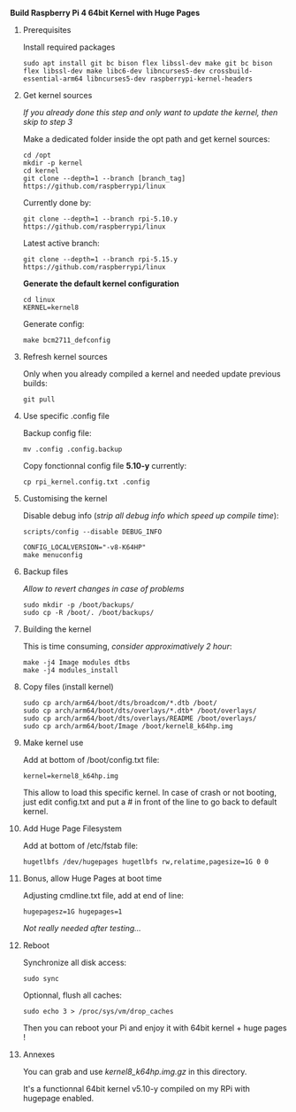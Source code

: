 **Build Raspberry Pi 4 64bit Kernel with Huge Pages**

1. Prerequisites

    Install required packages
    ```
    sudo apt install git bc bison flex libssl-dev make git bc bison flex libssl-dev make libc6-dev libncurses5-dev crossbuild-essential-arm64 libncurses5-dev raspberrypi-kernel-headers
    ```

2. Get kernel sources

    *If you already done this step and only want to update the kernel, then skip to step 3*

    Make a dedicated folder inside the opt path and get kernel sources:
    ```
    cd /opt
    mkdir -p kernel
    cd kernel
    git clone --depth=1 --branch [branch_tag] https://github.com/raspberrypi/linux
    ```
    
    Currently done by:
    ```
    git clone --depth=1 --branch rpi-5.10.y https://github.com/raspberrypi/linux
    ```

    Latest active branch:
    ```
    git clone --depth=1 --branch rpi-5.15.y https://github.com/raspberrypi/linux
    ```

    **Generate the default kernel configuration**

    ```
    cd linux
    KERNEL=kernel8
    ```
    
    Generate config:
    ```
    make bcm2711_defconfig
    ```

3. Refresh kernel sources

    Only when you already compiled a kernel and needed update previous builds:
    ```
    git pull
    ```

4. Use specific .config file

    Backup config file:
    ```
    mv .config .config.backup
    ```

    Copy fonctionnal config file **5.10-y** currently:
    ```
    cp rpi_kernel.config.txt .config
    ```

5. Customising the kernel

    Disable debug info (*strip all debug info which speed up compile time*):
    ```
    scripts/config --disable DEBUG_INFO
    ```

    ```
    CONFIG_LOCALVERSION="-v8-K64HP"
    make menuconfig
    ```

6. Backup files

    *Allow to revert changes in case of problems*
    ```
    sudo mkdir -p /boot/backups/
    sudo cp -R /boot/. /boot/backups/
    ```

7. Building the kernel

    This is time consuming, *consider approximatively 2 hour*:
    ```
    make -j4 Image modules dtbs
    make -j4 modules_install
    ```

8. Copy files (install kernel)

    ```
    sudo cp arch/arm64/boot/dts/broadcom/*.dtb /boot/
    sudo cp arch/arm64/boot/dts/overlays/*.dtb* /boot/overlays/
    sudo cp arch/arm64/boot/dts/overlays/README /boot/overlays/
    sudo cp arch/arm64/boot/Image /boot/kernel8_k64hp.img
    ```

9. Make kernel use

    Add at bottom of /boot/config.txt file:
    ```
    kernel=kernel8_k64hp.img
    ```
    This allow to load this specific kernel.
    In case of crash or not booting, just edit config.txt and put a # in front of the line to go back to default kernel.

10. Add Huge Page Filesystem

    Add at bottom of /etc/fstab file:
    ```
    hugetlbfs /dev/hugepages hugetlbfs rw,relatime,pagesize=1G 0 0
    ```

11. Bonus, allow Huge Pages at boot time

    Adjusting cmdline.txt file, add at end of line:
    ```
    hugepagesz=1G hugepages=1
    ```
    
    *Not really needed after testing...*

12. Reboot

    Synchronize all disk access:
    ```
    sudo sync
    ```
    
    Optionnal, flush all caches:
    ```
    sudo echo 3 > /proc/sys/vm/drop_caches
    ```
    
    Then you can reboot your Pi and enjoy it with 64bit kernel + huge pages !

13. Annexes

    You can grab and use *kernel8_k64hp.img.gz* in this directory.
    
    It's a functionnal 64bit kernel v5.10-y compiled on my RPi with hugepage enabled.
    
